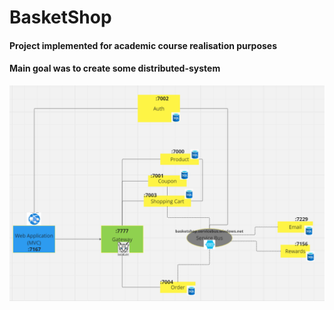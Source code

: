 # BasketShop

#### Project implemented for academic course realisation purposes

#### Main goal was to create some distributed-system

![1](https://github.com/pieetrus/BasketShop-Microservices/blob/master/system-architecture.png)
